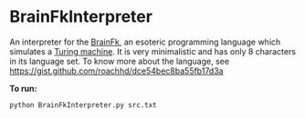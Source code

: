 # BrainFkInterpreter
An interpreter for the [BrainFk](https://en.wikipedia.org/wiki/Brainfuck), an esoteric programming language which simulates a [Turing machine](https://en.wikipedia.org/wiki/Turing_machine). It is very minimalistic and has only 8 characters in its language set. To know more about the language, see https://gist.github.com/roachhd/dce54bec8ba55fb17d3a

**To run:**
```
python BrainFkInterpreter.py src.txt
```
